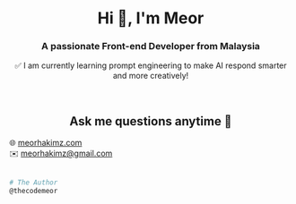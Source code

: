 <h1 align="center">Hi 👋, I'm Meor</h1>
<h3 align="center">A passionate Front-end Developer from Malaysia</h3>
<p align="center">✅  I am currently learning prompt engineering to make AI respond smarter and more creatively!</p><br>

<h2 align="center">Ask me questions anytime 💬</h2>
🌐 <a align="center" href="https://www.meorhakimz.com/">meorhakimz.com</a><br>
✉️ <a align="center" href="emailto:meorhakimz@gmail.com"> meorhakimz@gmail.com</a>
<br><br>

```bash
# The Author
@thecodemeor
```


<!--
**thecodemeor/thecodemeor** is a ✨ _special_ ✨ repository because its `README.md` (this file) appears on your GitHub profile.

Here are some ideas to get you started:
- 🔭 I’m currently working on ...
- 👯 I’m looking to collaborate on ...
- 🤔 I’m looking for help with ...
- 💬 Ask me about ...

- 😄 Pronouns: ...
- ⚡ Fun fact: ...
-->
